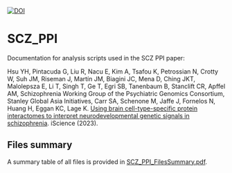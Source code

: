 <!-- badges: start -->
[![DOI](https://zenodo.org/badge/489065058.svg)](https://zenodo.org/badge/latestdoi/489065058)
<!-- badges: end -->

# SCZ_PPI
Documentation for analysis scripts used in the SCZ PPI paper:

Hsu YH, Pintacuda G, Liu R, Nacu E, Kim A, Tsafou K, Petrossian N, Crotty W, Suh JM, Riseman J, Martín JM, Biagini JC, Mena D, Ching JKT, Malolepsza E, Li T, Singh T, Ge T, Egri SB, Tanenbaum B, Stanclift CR, Apffel AM, Schizophrenia Working Group of the Psychiatric Genomics Consortium, Stanley Global Asia Initiatives, Carr SA, Schenone M, Jaffe J, Fornelos N, Huang H, Eggan KC, Lage K. [Using brain cell-type-specific protein interactomes to interpret neurodevelopmental genetic signals in schizophrenia](https://doi.org/10.1016/j.isci.2023.106701). iScience (2023).

## Files summary
A summary table of all files is provided in [SCZ_PPI_FilesSummary.pdf](SCZ_PPI_FilesSummary.pdf).

